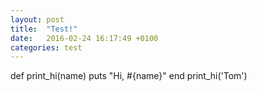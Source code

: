 ```yaml
---
layout: post
title:  "Test!"
date:   2016-02-24 16:17:49 +0100
categories: test
---
```


def print_hi(name)
  puts "Hi, #{name}"
end
print_hi('Tom')
